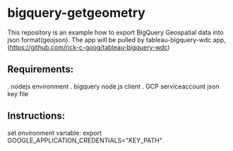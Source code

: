 # bigquery-getgeometry
This repository is an example how to export BigQuery Geospatial data into json format(geojson). 
The app will be pulled by tableau-bigquery-wdc app,(https://github.com/rick-c-goog/tableau-bigquery-wdc)
## Requirements:
. nodejs environment
. bigquery node.js client 
. GCP serviceaccount json key file
## Instructions:

set environment variable:
export GOOGLE_APPLICATION_CREDENTIALS="KEY_PATH"
